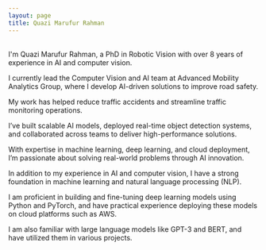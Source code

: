 ```yaml
---
layout: page
title: Quazi Marufur Rahman
---
```


<br>
I'm Quazi Marufur Rahman, a PhD in Robotic Vision with over 8 years of experience in AI and computer vision. 

I currently lead the Computer Vision and AI team at Advanced Mobility Analytics Group, where I develop AI-driven solutions to improve road safety. 

My work has helped reduce traffic accidents and streamline traffic monitoring operations. 

I’ve built scalable AI models, deployed real-time object detection systems, and collaborated across teams to deliver high-performance solutions. 

With expertise in machine learning, deep learning, and cloud deployment, I’m passionate about solving real-world problems through AI innovation.

In addition to my experience in AI and computer vision, I have a strong foundation in machine learning and natural language processing (NLP).

I am proficient in building and fine-tuning deep learning models using Python and PyTorch, and have practical experience deploying these models on cloud platforms such as AWS. 

I am also familiar with large language models like GPT-3 and BERT, and have utilized them in various projects.